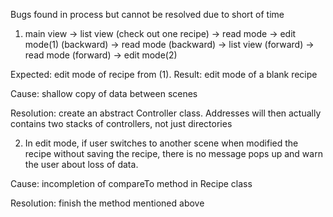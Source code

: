 Bugs found in process but cannot be resolved due to short of time

1. main view -> list view (check out one recipe) -> read mode -> edit mode(1) (backward) -> read mode (backward)
-> list view (forward) -> read mode (forward) -> edit mode(2)

Expected: edit mode of recipe from (1). Result: edit mode of a blank recipe

Cause: shallow copy of data between scenes

Resolution: create an abstract Controller class. Addresses will then actually 
contains two stacks of controllers, not just directories

2. In edit mode, if user switches to another scene when modified the recipe without saving the recipe,
there is no message pops up and warn the user about loss of data.

Cause: incompletion of compareTo method in Recipe class

Resolution: finish the method mentioned above
